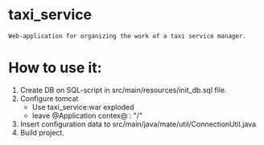 # taxi_service
    Web-application for organizing the work of a taxi service manager.
# How to use it:
1. Create DB on SQL-script in src/main/resources/init_db.sql file.
2. Configure tomcat 
    * Use taxi_service:war exploded
    * leave @Application contex@ : "/"
3. Insert configuration data to src/main/java/mate/util/ConnectionUtil.java
4. Build project.
